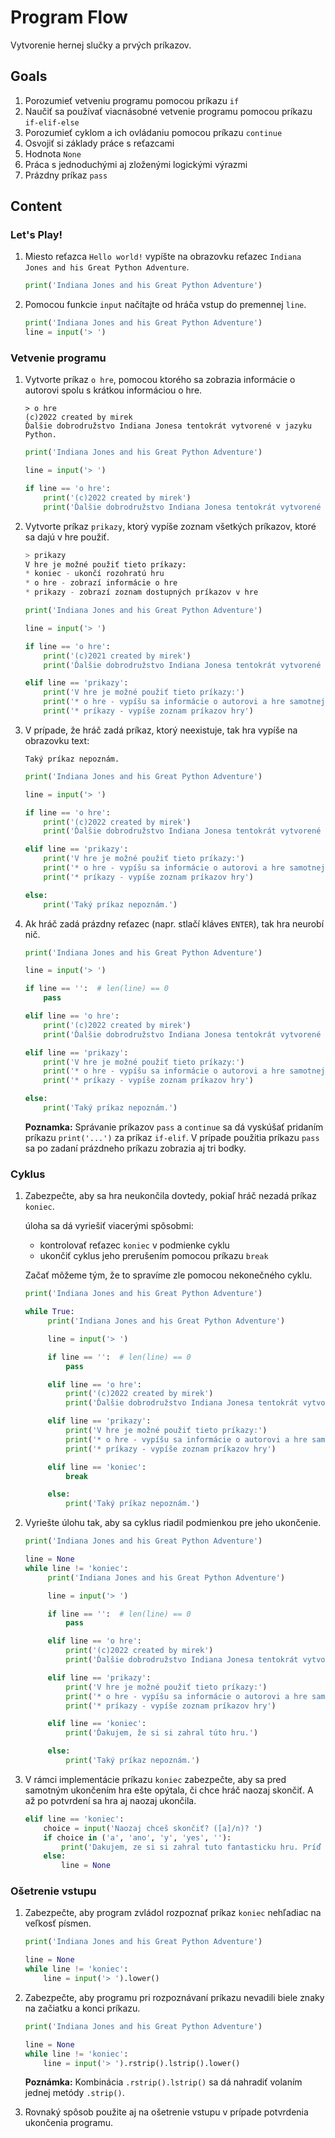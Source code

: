 # Program Flow

Vytvorenie hernej slučky a prvých príkazov.


## Goals

1. Porozumieť vetveniu programu pomocou príkazu `if`
2. Naučiť sa používať viacnásobné vetvenie programu pomocou príkazu `if-elif-else`
3. Porozumieť cyklom a ich ovládaniu pomocou príkazu `continue`
4. Osvojiť si základy práce s reťazcami
5. Hodnota `None`
6. Práca s jednoduchými aj zloženými logickými výrazmi
7. Prázdny príkaz `pass`


## Content

### Let's Play!

1. Miesto reťazca `Hello world!` vypíšte na obrazovku reťazec `Indiana Jones and his Great Python Adventure`.

    ```python
    print('Indiana Jones and his Great Python Adventure')
    ```

2. Pomocou funkcie `input` načítajte od hráča vstup do premennej `line`.

   ```python
   print('Indiana Jones and his Great Python Adventure')
   line = input('> ')
   ```


### Vetvenie programu

1. Vytvorte príkaz `o hre`, pomocou ktorého sa zobrazia informácie o autorovi spolu s krátkou informáciou o hre.

    ```
    > o hre
    (c)2022 created by mirek
    Ďalšie dobrodružstvo Indiana Jonesa tentokrát vytvorené v jazyku Python.
    ```

    ```python
    print('Indiana Jones and his Great Python Adventure')

    line = input('> ')

    if line == 'o hre':
        print('(c)2022 created by mirek')
        print('Ďalšie dobrodružstvo Indiana Jonesa tentokrát vytvorené v jazyku Python.')
    ```

2. Vytvorte príkaz `prikazy`, ktorý vypíše zoznam všetkých príkazov, ktoré sa dajú v hre použiť.

    ```python
    > prikazy
    V hre je možné použiť tieto príkazy:
    * koniec - ukončí rozohratú hru
    * o hre - zobrazí informácie o hre
    * prikazy - zobrazí zoznam dostupných príkazov v hre
    ```

    ```python
    print('Indiana Jones and his Great Python Adventure')

    line = input('> ')

    if line == 'o hre':
        print('(c)2021 created by mirek')
        print('Ďalšie dobrodružstvo Indiana Jonesa tentokrát vytvorené v jazyku Python.')

    elif line == 'prikazy':
        print('V hre je možné použiť tieto príkazy:')
        print('* o hre - vypíšu sa informácie o autorovi a hre samotnej')
        print('* príkazy - vypíše zoznam príkazov hry')
    ```

3. V prípade, že hráč zadá príkaz, ktorý neexistuje, tak hra vypíše na obrazovku text:

    ```
    Taký príkaz nepoznám.
    ```

    ```python
    print('Indiana Jones and his Great Python Adventure')

    line = input('> ')

    if line == 'o hre':
        print('(c)2022 created by mirek')
        print('Ďalšie dobrodružstvo Indiana Jonesa tentokrát vytvorené v jazyku Python.')

    elif line == 'prikazy':
        print('V hre je možné použiť tieto príkazy:')
        print('* o hre - vypíšu sa informácie o autorovi a hre samotnej')
        print('* príkazy - vypíše zoznam príkazov hry')

    else:
        print('Taký príkaz nepoznám.')
   ```

4. Ak hráč zadá prázdny reťazec (napr. stlačí kláves `ENTER`), tak hra neurobí nič.

    ```python
    print('Indiana Jones and his Great Python Adventure')

    line = input('> ')

    if line == '':  # len(line) == 0
        pass

    elif line == 'o hre':
        print('(c)2022 created by mirek')
        print('Ďalšie dobrodružstvo Indiana Jonesa tentokrát vytvorené v jazyku Python.')

    elif line == 'prikazy':
        print('V hre je možné použiť tieto príkazy:')
        print('* o hre - vypíšu sa informácie o autorovi a hre samotnej')
        print('* príkazy - vypíše zoznam príkazov hry')

    else:
        print('Taký príkaz nepoznám.')
    ```

    **Poznamka:** Správanie príkazov `pass` a `continue` sa dá vyskúšať pridaním príkazu `print('...')` za príkaz `if-elif`. V prípade použitia príkazu `pass` sa po zadaní prázdneho príkazu zobrazia aj tri bodky.


### Cyklus

1. Zabezpečte, aby sa hra neukončila dovtedy, pokiaľ hráč nezadá príkaz `koniec`.

   úloha sa dá vyriešiť viacerými spôsobmi:

   * kontrolovať reťazec `koniec` v podmienke cyklu
   * ukončiť cyklus jeho prerušením pomocou príkazu `break`

   Začať môžeme tým, že to spravíme zle pomocou nekonečného cyklu.

   ```python
   print('Indiana Jones and his Great Python Adventure')

   while True:
        print('Indiana Jones and his Great Python Adventure')

        line = input('> ')

        if line == '':  # len(line) == 0
            pass

        elif line == 'o hre':
            print('(c)2022 created by mirek')
            print('Ďalšie dobrodružstvo Indiana Jonesa tentokrát vytvorené v jazyku Python.')

        elif line == 'prikazy':
            print('V hre je možné použiť tieto príkazy:')
            print('* o hre - vypíšu sa informácie o autorovi a hre samotnej')
            print('* príkazy - vypíše zoznam príkazov hry')

        elif line == 'koniec':
            break

        else:
            print('Taký príkaz nepoznám.')
   ```

2. Vyriešte úlohu tak, aby sa cyklus riadil podmienkou pre jeho ukončenie.

   ```python
   print('Indiana Jones and his Great Python Adventure')

   line = None
   while line != 'koniec':
        print('Indiana Jones and his Great Python Adventure')

        line = input('> ')

        if line == '':  # len(line) == 0
            pass

        elif line == 'o hre':
            print('(c)2022 created by mirek')
            print('Ďalšie dobrodružstvo Indiana Jonesa tentokrát vytvorené v jazyku Python.')

        elif line == 'prikazy':
            print('V hre je možné použiť tieto príkazy:')
            print('* o hre - vypíšu sa informácie o autorovi a hre samotnej')
            print('* príkazy - vypíše zoznam príkazov hry')

        elif line == 'koniec':
            print('Ďakujem, že si si zahral túto hru.')

        else:
            print('Taký príkaz nepoznám.')
   ```

3. V rámci implementácie príkazu `koniec` zabezpečte, aby sa pred samotným ukončením hra ešte opýtala, či chce hráč naozaj skončiť. A až po potvrdení sa hra aj naozaj ukončila.

    ```python
    elif line == 'koniec':
        choice = input('Naozaj chceš skončiť? ([a]/n)? ')
        if choice in ('a', 'ano', 'y', 'yes', ''):
            print('Dakujem, ze si si zahral tuto fantasticku hru. Príď aj nabudúce.')
        else:
            line = None
    ```


### Ošetrenie vstupu

1. Zabezpečte, aby program zvládol rozpoznať príkaz `koniec` nehľadiac na veľkosť písmen.

    ```python
    print('Indiana Jones and his Great Python Adventure')

    line = None
    while line != 'koniec':
        line = input('> ').lower()
    ```

2. Zabezpečte, aby programu pri rozpoznávaní príkazu nevadili biele znaky na začiatku a konci príkazu.

    ```python
    print('Indiana Jones and his Great Python Adventure')

    line = None
    while line != 'koniec':
        line = input('> ').rstrip().lstrip().lower()
    ```

   **Poznámka:** Kombinácia `.rstrip().lstrip()` sa dá nahradiť volaním jednej metódy `.strip()`.

3. Rovnaký spôsob použite aj na ošetrenie vstupu v prípade potvrdenia ukončenia programu.
